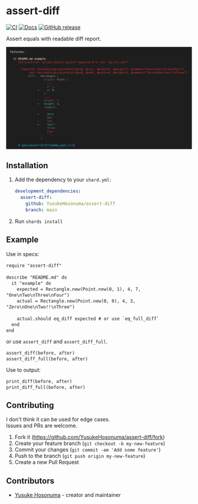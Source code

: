 # assert-diff
[![CI](https://github.com/YusukeHosonuma/assert-diff/actions/workflows/main.yaml/badge.svg)](https://github.com/YusukeHosonuma/assert-diff/actions/workflows/main.yaml)
[![Docs](https://img.shields.io/badge/docs-available-brightgreen.svg)](https://yusukehosonuma.github.io/assert-diff/)
[![GitHub release](https://img.shields.io/github/release/YusukeHosonuma/assert-diff.svg)](https://github.com/YusukeHosonuma/assert-diff/releases)

Assert equals with readable diff report.

![screenshot](https://github.com/YusukeHosonuma/assert-diff/raw/main/image/screenshot.png)

## Installation

1. Add the dependency to your `shard.yml`:

   ```yaml
   development_dependencies:
     assert-diff:
       github: YusukeHosonuma/assert-diff
       branch: main
   ```

2. Run `shards install`

## Example

Use in specs:

```crystal
require "assert-diff"

describe "README.md" do
  it "example" do
    expected = Rectangle.new(Point.new(0, 1), 4, 7, "One\nTwo\nThree\nFour")
    actual = Rectangle.new(Point.new(0, 0), 4, 3, "Zero\nOne\nTwo!!\nThree")

    actual.should eq_diff expected # or use `eq_full_diff`
  end
end
```

or use `assert_diff` and `assert_diff_full`.

```crystal
assert_diff(before, after)
assert_diff_full(before, after)
```

Use to output:

```crystal
print_diff(before, after)
print_diff_full(before, after)
```

## Contributing

I don't think it can be used for edge cases.  
Issues and PRs are welcome.

1. Fork it (<https://github.com/YusukeHosonuma/assert-diff/fork>)
2. Create your feature branch (`git checkout -b my-new-feature`)
3. Commit your changes (`git commit -am 'Add some feature'`)
4. Push to the branch (`git push origin my-new-feature`)
5. Create a new Pull Request

## Contributors

- [Yusuke Hosonuma](https://github.com/YusukeHosonuma) - creator and maintainer
